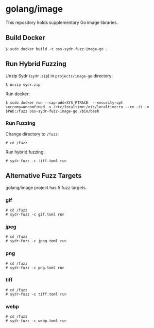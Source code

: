 # golang/image

This repository holds supplementary Go image libraries.

## Build Docker

    $ sudo docker build -t oss-sydr-fuzz-image-go .

## Run Hybrid Fuzzing

Unzip Sydr (`sydr.zip`) in `projects/image-go` directory:

    $ unzip sydr.zip

Run docker:

    $ sudo docker run --cap-add=SYS_PTRACE  --security-opt seccomp=unconfined -v /etc/localtime:/etc/localtime:ro --rm -it -v $PWD:/fuzz oss-sydr-fuzz-image-go /bin/bash

### Run Fuzzing

Change directory to `/fuzz`:

    # cd /fuzz

Run hybrid fuzzing:

    # sydr-fuzz -c tiff.toml run

## Alternative Fuzz Targets

golang/image project has 5 fuzz targets.

### gif

    # cd /fuzz
    # sydr-fuzz -c gif.toml run

### jpeg

    # cd /fuzz
    # sydr-fuzz -c jpeg.toml run

### png

    # cd /fuzz
    # sydr-fuzz -c png.toml run

### tiff

    # cd /fuzz
    # sydr-fuzz -c tiff.toml run

### webp

    # cd /fuzz
    # sydr-fuzz -c webp.toml run
